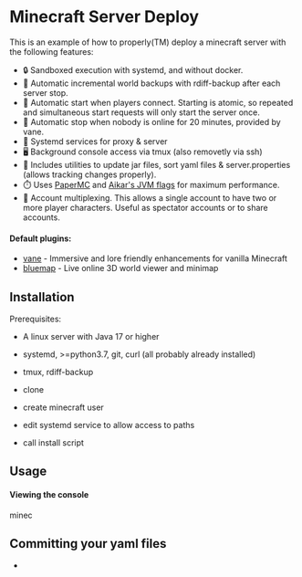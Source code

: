 # Minecraft Server Deploy

This is an example of how to properly(TM) deploy a minecraft server with the following features:

- 🔒 Sandboxed execution with systemd, and without docker.
- 💾 Automatic incremental world backups with rdiff-backup after each server stop.
- 🚀 Automatic start when players connect. Starting is atomic, so repeated and simultaneous start requests will only start the server once.
- 🛑 Automatic stop when nobody is online for 20 minutes, provided by vane.
- 🔧 Systemd services for proxy & server
- 🖥️ Background console access via tmux (also removetly via ssh)
- 🔋 Includes utilities to update jar files, sort yaml files & server.properties (allows tracking changes properly).
- ⏱️ Uses [PaperMC](https://papermc.io) and [Aikar's JVM flags](https://aikar.co/mcflags.html) for maximum performance.
- 🔢 Account multiplexing. This allows a single account to have two or more player characters. Useful as spectator accounts or to share accounts.

#### Default plugins:

- [vane](https://github.com/oddlama/vane) - Immersive and lore friendly enhancements for vanilla Minecraft
- [bluemap](https://bluemap.bluecolored.de/) - Live online 3D world viewer and minimap

## Installation

Prerequisites:

- A linux server with Java 17 or higher
- systemd, >=python3.7, git, curl (all probably already installed)
- tmux, rdiff-backup

- clone
- create minecraft user
- edit systemd service to allow access to paths
- call install script

## Usage

#### Viewing the console

minec

## Committing your yaml files

-

